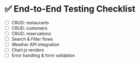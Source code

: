 # ✅ End-to-End Testing Checklist
- [ ] CRUD: restaurants
- [ ] CRUD: customers
- [ ] CRUD: reservations
- [ ] Search & Filter flows
- [ ] Weather API integration
- [ ] Chart.js renders
- [ ] Error handling & form validation